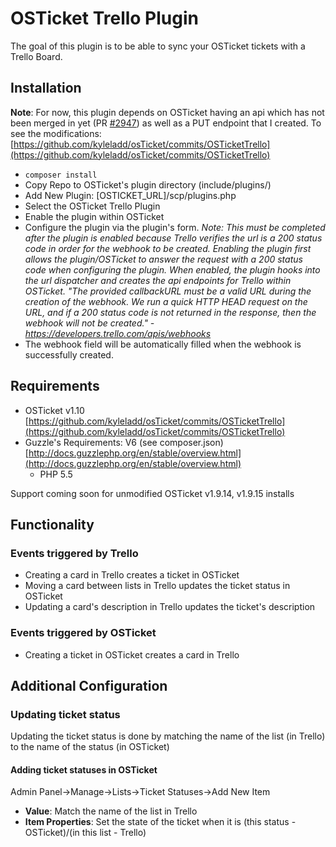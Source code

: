 # OSTicket Trello Plugin
The goal of this plugin is to be able to sync your OSTicket tickets with a Trello Board.

## Installation
**Note**: For now, this plugin depends on OSTicket having an api which has not been merged in yet (PR [#2947](https://github.com/osTicket/osTicket/pull/2947)) as well as a PUT endpoint that I created. To see the modifications: [https://github.com/kyleladd/osTicket/commits/OSTicketTrello](https://github.com/kyleladd/osTicket/commits/OSTicketTrello)

- ```composer install```
- Copy Repo to OSTicket's plugin directory (include/plugins/)
- Add New Plugin: [OSTICKET_URL]/scp/plugins.php
- Select the OSTicket Trello Plugin
- Enable the plugin within OSTicket
- Configure the plugin via the plugin's form. *Note: This must be completed after the plugin is enabled because Trello verifies the url is a 200 status code in order for the webhook to be created. Enabling the plugin first allows the plugin/OSTicket to answer the request with a 200 status code when configuring the plugin. When enabled, the plugin hooks into the url dispatcher and creates the api endpoints for Trello within OSTicket. "The provided callbackURL must be a valid URL during the creation of the webhook. We run a quick HTTP HEAD request on the URL, and if a 200 status code is not returned in the response, then the webhook will not be created." - https://developers.trello.com/apis/webhooks*
- The webhook field will be automatically filled when the webhook is successfully created.

## Requirements
- OSTicket v1.10 [https://github.com/kyleladd/osTicket/commits/OSTicketTrello](https://github.com/kyleladd/osTicket/commits/OSTicketTrello)
- Guzzle's Requirements: V6 (see composer.json) [http://docs.guzzlephp.org/en/stable/overview.html](http://docs.guzzlephp.org/en/stable/overview.html)
  - PHP 5.5
  
Support coming soon for unmodified OSTicket v1.9.14, v1.9.15 installs

## Functionality
### Events triggered by Trello
- Creating a card in Trello creates a ticket in OSTicket
- Moving a card between lists in Trello updates the ticket status in OSTicket
- Updating a card's description in Trello updates the ticket's description 

### Events triggered by OSTicket
- Creating a ticket in OSTicket creates a card in Trello

## Additional Configuration

### Updating ticket status
 Updating the ticket status is done by matching the name of the list (in Trello) to the name of the status (in OSTicket)

#### Adding ticket statuses in OSTicket
Admin Panel->Manage->Lists->Ticket Statuses->Add New Item

- **Value**: Match the name of the list in Trello
- **Item Properties**: Set the state of the ticket when it is (this status - OSTicket)/(in this list - Trello)
